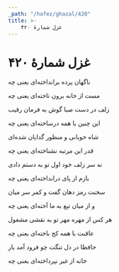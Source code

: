 ```yaml
---
_path: "/hafez/ghazal/420"
title: >-
    غزل شمارهٔ ۴۲۰
---
```

# غزل شمارهٔ ۴۲۰

<div class="b" id="bn1"><div class="m1"><p>ناگهان پرده برانداخته‌ای یعنی چه</p></div>
<div class="m2"><p>مست از خانه برون تاخته‌ای یعنی چه</p></div></div>
<div class="b" id="bn2"><div class="m1"><p>زلف در دست صبا گوش به فرمان رقیب</p></div>
<div class="m2"><p>این چنین با همه درساخته‌ای یعنی چه</p></div></div>
<div class="b" id="bn3"><div class="m1"><p>شاه خوبانی و منظور گدایان شده‌ای</p></div>
<div class="m2"><p>قدر این مرتبه نشناخته‌ای یعنی چه</p></div></div>
<div class="b" id="bn4"><div class="m1"><p>نه سر زلف خود اول تو به دستم دادی</p></div>
<div class="m2"><p>بازم از پای درانداخته‌ای یعنی چه</p></div></div>
<div class="b" id="bn5"><div class="m1"><p>سخنت رمز دهان گفت و کمر سر میان</p></div>
<div class="m2"><p>و از میان تیغ به ما آخته‌ای یعنی چه</p></div></div>
<div class="b" id="bn6"><div class="m1"><p>هر کس از مهره مهر تو به نقشی مشغول</p></div>
<div class="m2"><p>عاقبت با همه کج باخته‌ای یعنی چه</p></div></div>
<div class="b" id="bn7"><div class="m1"><p>حافظا در دل تنگت چو فرود آمد یار</p></div>
<div class="m2"><p>خانه از غیر نپرداخته‌ای یعنی چه</p></div></div>
